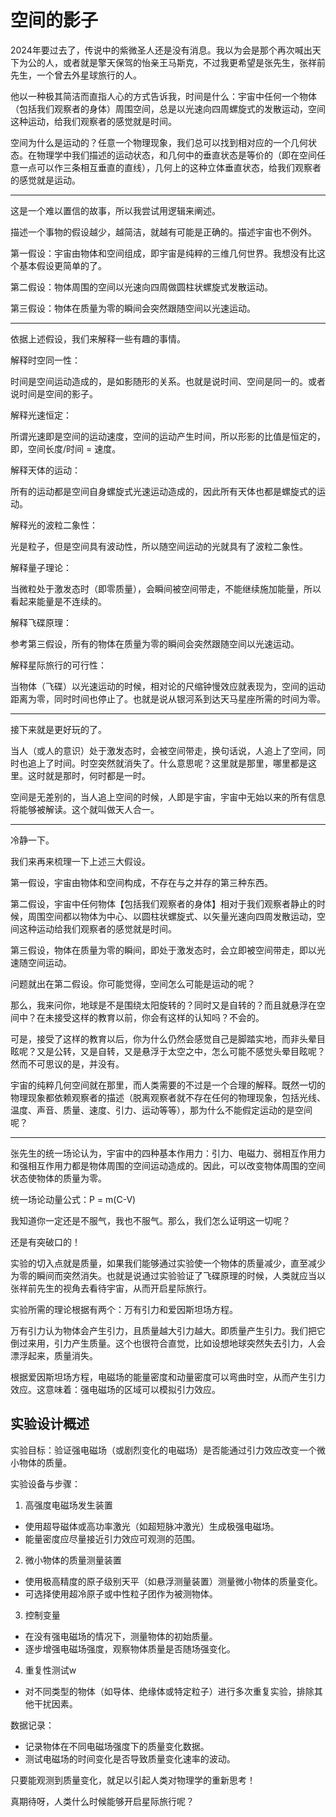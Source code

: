# 空间的影子

2024年要过去了，传说中的紫微圣人还是没有消息。我以为会是那个再次喊出天下为公的人，或者就是擎天保驾的怡亲王马斯克，不过我更希望是张先生，张祥前先生，一个曾去外星球旅行的人。

他以一种极其简洁而直指人心的方式告诉我，时间是什么：宇宙中任何一个物体（包括我们观察者的身体）周围空间，总是以光速向四周螺旋式的发散运动，空间这种运动，给我们观察者的感觉就是时间。

空间为什么是运动的？任意一个物理现象，我们总可以找到相对应的一个几何状态。在物理学中我们描述的运动状态，和几何中的垂直状态是等价的（即在空间任意一点可以作三条相互垂直的直线），几何上的这种立体垂直状态，给我们观察者的感觉就是运动。

---

这是一个难以置信的故事，所以我尝试用逻辑来阐述。

描述一个事物的假设越少，越简洁，就越有可能是正确的。描述宇宙也不例外。

第一假设：宇宙由物体和空间组成，即宇宙是纯粹的三维几何世界。我想没有比这个基本假设更简单的了。

第二假设：物体周围的空间以光速向四周做圆柱状螺旋式发散运动。

第三假设：物体在质量为零的瞬间会突然跟随空间以光速运动。

---

依据上述假设，我们来解释一些有趣的事情。

解释时空同一性：

时间是空间运动造成的，是如影随形的关系。也就是说时间、空间是同一的。或者说时间是空间的影子。

解释光速恒定：

所谓光速即是空间的运动速度，空间的运动产生时间，所以形影的比值是恒定的，即，空间长度/时间 = 速度。

解释天体的运动：

所有的运动都是空间自身螺旋式光速运动造成的，因此所有天体也都是螺旋式的运动。

解释光的波粒二象性：

光是粒子，但是空间具有波动性，所以随空间运动的光就具有了波粒二象性。

解释量子理论：

当微粒处于激发态时（即零质量），会瞬间被空间带走，不能继续施加能量，所以看起来能量是不连续的。

解释飞碟原理：

参考第三假设，所有的物体在质量为零的瞬间会突然跟随空间以光速运动。

解释星际旅行的可行性：

当物体（飞碟）以光速运动的时候，相对论的尺缩钟慢效应就表现为，空间的运动距离为零，同时时间也停止了。也就是说从银河系到达天马星座所需的时间为零。

---

接下来就是更好玩的了。

当人（或人的意识）处于激发态时，会被空间带走，换句话说，人追上了空间，同时也追上了时间。时空突然就消失了。什么意思呢？这里就是那里，哪里都是这里。这时就是那时，何时都是一时。

空间是无差别的，当人追上空间的时候，人即是宇宙，宇宙中无始以来的所有信息将能够被解读。这个就叫做天人合一。

---

冷静一下。

我们来再来梳理一下上述三大假设。

第一假设，宇宙由物体和空间构成，不存在与之并存的第三种东西。

第二假设，宇宙中任何物体【包括我们观察者的身体】相对于我们观察者静止的时候，周围空间都以物体为中心、以圆柱状螺旋式、以矢量光速向四周发散运动，空间这种运动给我们观察者的感觉就是时间。

第三假设，物体在质量为零的瞬间，即处于激发态时，会立即被空间带走，即以光速随空间运动。

问题就出在第二假设。你可能觉得，空间怎么可能是运动的呢？

那么，我来问你，地球是不是围绕太阳旋转的？同时又是自转的？而且就悬浮在空间中？在未接受这样的教育以前，你会有这样的认知吗？不会的。

可是，接受了这样的教育以后，你为什么仍然会感觉自己是脚踏实地，而非头晕目眩呢？又是公转，又是自转，又是悬浮于太空之中，怎么可能不感觉头晕目眩呢？然而不可思议的是，并没有。

宇宙的纯粹几何空间就在那里，而人类需要的不过是一个合理的解释。既然一切的物理现象都依赖观察者的描述（脱离观察者就不存在任何的物理现象，包括光线、温度、声音、质量、速度、引力、运动等等），那为什么不能假定运动的是空间呢？

---

张先生的统一场论认为，宇宙中的四种基本作用力：引力、电磁力、弱相互作用力和强相互作用力都是物体周围的空间运动造成的。因此，可以改变物体周围的空间状态使物体的质量为零。

统一场论动量公式：P = m(C-V)

我知道你一定还是不服气，我也不服气。那么，我们怎么证明这一切呢？

还是有突破口的！

实验的切入点就是质量，如果我们能够通过实验使一个物体的质量减少，直至减少为零的瞬间而突然消失。也就是说通过实验验证了飞碟原理的时候，人类就应当以张祥前先生的视角去看待宇宙，从而开启星际旅行。

实验所需的理论根据有两个：万有引力和爱因斯坦场方程。

万有引力认为物体会产生引力，且质量越大引力越大。即质量产生引力。我们把它倒过来用，引力产生质量。这个也很符合直觉，比如设想地球突然失去引力，人会漂浮起来，质量消失。

根据爱因斯坦场方程，电磁场的能量密度和动量密度可以弯曲时空，从而产生引力效应。这意味着：强电磁场的区域可以模拟引力效应。

## 实验设计概述

实验目标：验证强电磁场（或剧烈变化的电磁场）是否能通过引力效应改变一个微小物体的质量。

实验设备与步骤：

1. 高强度电磁场发生装置
  - 使用超导磁体或高功率激光（如超短脉冲激光）生成极强电磁场。
  - 能量密度应尽量接近引力效应可观测的范围。

2. 微小物体的质量测量装置
  - 使用极高精度的原子级别天平（如悬浮测量装置）测量微小物体的质量变化。
  - 可选择使用超冷原子或中性粒子团作为被测物体。
  
3. 控制变量
  - 在没有强电磁场的情况下，测量物体的初始质量。
  - 逐步增强电磁场强度，观察物体质量是否随场强变化。

4. 重复性测试w
  - 对不同类型的物体（如导体、绝缘体或特定粒子）进行多次重复实验，排除其他干扰因素。

数据记录：
  - 记录物体在不同电磁场强度下的质量变化数据。
  - 测试电磁场的时间变化是否导致质量变化速率的波动。

只要能观测到质量变化，就足以引起人类对物理学的重新思考！

真期待呀，人类什么时候能够开启星际旅行呢？

